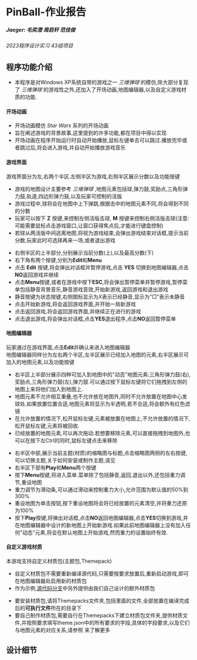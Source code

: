 # PinBall-作业报告

##### Jaeger: 毛奕澄 周启轩 范佳俊

###### 2023程序设计实习 43组项目

## 程序功能介绍
+ 本程序是对Windows XP系统自带的游戏之一 _三维弹球_ 的模仿,除大部分复现了 _三维弹球_ 的游戏性之外,还加入了开场动画,地图编辑器,以及自定义游戏材质的功能.

#### 开场动画
+ 开场动画模仿 _Star Wars_ 系列的开场动画
+ 旨在阐述游戏的背景故事,这里提到的许多功能,都在项目中得以实现
+ 开场动画在程序开始运行时自动开始播放,鼠标左键单击可以跳过.播放完毕或者跳过后,将会进入游戏,并自动开始播放游戏音乐
  
#### 游戏界面
游戏界面分为左,右两个半区.左侧半区为游戏,右侧半区展示分数以及功能按键
+ 游戏的地图设计主要参考 _三维弹球_ ,地图元素包括球,弹力鼓,奖励点,三角形弹力鼓,轨道,四边形弹力鼓,以及玩家可控制的活版
+ 游戏过程中,球将会在地图中上下弹跳,根据击中的地图元素不同,将会得到不同的分数
+ 玩家可以按下 **Z** 按键,来控制左侧活版击球, **M** 按键来控制右侧活版击球(注意:可能需要鼠标点击游戏窗口,让窗口获得焦点后,才能进行键盘控制)
+ 若球从两活版中间逃离地图,将视为游戏结束,会弹出游戏结束对话框,提示当前分数,玩家此时可选择再来一场,或者退出游戏
- 右侧半区的上半部分,分别展示当前分数(上),以及最高分数(下)
- 右下角有两个按键,分别为**Edit**和**Menu**
- 点击 **Edit** 按键,将会弹出对话框并暂停游戏,点击 **YES** 切换到地图编辑器,点击**NO**返回游戏并继续
- 点击**Menu**按键,或者在游戏中按下**ESC**,将会弹出暂停菜单并暂停游戏,暂停菜单包括静音背景音乐,静音游戏音效,开始新游戏,返回游戏和退出游戏
- 静音按键为状态按键,右侧图标显示为*X*表示已经静音,显示为"□"表示未静音
- 点击开始新游戏,将会返回游戏界面,并开始一局新游戏
- 点击返回游戏,将会返回游戏界面,并继续正在进行的游戏
- 点击退出游戏,将会弹出对话框,点击**YES**退出程序,点击**NO**返回暂停菜单

#### 地图编辑器
玩家通过在游戏界面,点击**Edit**并确认来进入地图编辑器  
地图编辑器同样分为左右两个半区,左半区展示已经加入地图的元素,右半区展示可加入的地图元素,以及功能按键
+ 右半区上半部分展示四种可加入到地图中的"动态"地图元素:三角形弹力鼓(右),奖励点,三角形弹力鼓(左),弹力鼓.可以通过按下鼠标左键将它们拖拽到左侧的地图上来将他们加入到地图上.
+ 地图元素不允许相互重叠,也不允许放在地图外,同时不允许放置在地图中心发球处.如果放置位置合适,地图元素将显示为半透明,若不合适,将会额外有红色滤镜
+ 在允许放置的情况下,松开鼠标左键,元素被放置在地图上,不允许放置的情况下,松开鼠标左键,元素将被回收.
+ 已经放置的地图元素,可以再次拖动.若想要移除元素,可以直接拖拽到地图外,也可以在按下左Ctrl的同时,鼠标左键点击来移除
- 右半区中部,展示当前主题(材质)的缩略图与标题,点击缩略图两侧的左右按键,可以切换主题,关于如何安装或制作主题,请见
- 右半区下部有**Play**和**Menu**两个按键
- 按下**Menu**按键,将进入菜单.菜单除了包括静音,返回,退出以外,还包括重力调节,重设地图
- 重力调节为滑动条,可以通过滑动来控制重力大小,允许范围为默认值的50%到300%
- 重设地图为单击按钮,按下重设地图将会将已经放置的元素清空,并将重力还原为100%
- 按下**Play**按键,将弹出对话框,点击**NO**返回地图编辑器,点击**YES**切换到游戏,并在地图编辑器中设计的新地图上开始新游戏.如果此前地图编辑器上没有加入任何"动态"元素,将会在默认地图上开始游戏,然而重力的设置始终有效.

#### 自定义游戏材质
本游戏支持自定义材质包(主题包,Themepack)
+ 自定义材质包不需要重新编译源代码,只需要按要求放置后,重新启动游戏,即可在地图编辑器处启用新的材质包
+ 作为示例,[源代码分支](https://github.com/riiiiiiin/PinBall/tree/code)中另外提供由我们自己设计的额外材质包
- 要安装材质包,请将Themepacks文件夹,包括里面的文件,全部放置在编译完成后的**可执行文件**所在的目录下
- 要自己制作材质包,需要自行在Themepacks下建立材质包文件夹,提供材质文件,并按照要求填写theme.json中的所有要求的字段,具体的字段要求,以及它们与地图元素的对应关系,请参照 来了解更多

## 设计细节
